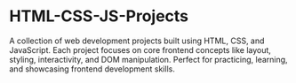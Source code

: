 # HTML-CSS-JS-Projects
A collection of web development projects built using HTML, CSS, and JavaScript. Each project focuses on core frontend concepts like layout, styling, interactivity, and DOM manipulation. Perfect for practicing, learning, and showcasing frontend development skills.

